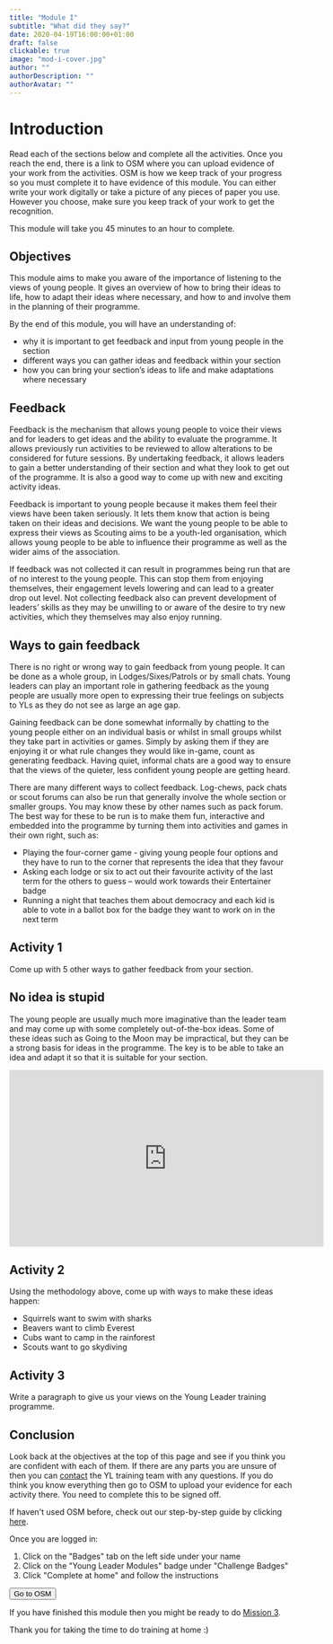 ```yaml
---
title: "Module I"
subtitle: "What did they say?"
date: 2020-04-19T16:00:00+01:00
draft: false
clickable: true
image: "mod-i-cover.jpg"
author: ""
authorDescription: ""
authorAvatar: ""
---
```


# Introduction

Read each of the sections below and complete all the activities. Once you reach the end, there is a link to OSM where you can upload evidence of your work from the activities. OSM is how we keep track of your progress so you must complete it to have evidence of this module. You can either write your work digitally or take a picture of any pieces of paper you use. However you choose, make sure you keep track of your work to get the recognition.

This module will take you 45 minutes to an hour to complete.

## Objectives

This module aims to make you aware of the importance of listening to the views of young people. It gives an overview of how to bring their ideas to life, how to adapt their ideas where necessary, and how to and involve them in the planning of their programme.

By the end of this module, you will have an understanding of:

- why it is important to get feedback and input from young people in the section
- different ways you can gather ideas and feedback within your section
- how you can bring your section’s ideas to life and make adaptations where necessary

## Feedback

Feedback is the mechanism that allows young people to voice their views and for leaders to get ideas and the ability to evaluate the programme. It allows previously run activities to be reviewed to allow alterations to be considered for future sessions. By undertaking feedback, it allows leaders to gain a better understanding of their section and what they look to get out of the programme. It is also a good way to come up with new and exciting activity ideas.

Feedback is important to young people because it makes them feel their views have been taken seriously. It lets them know that action is being taken on their ideas and decisions. We want the young people to be able to express their views as Scouting aims to be a youth-led organisation, which allows young people to be able to influence their programme as well as the wider aims of the association.

If feedback was not collected it can result in programmes being run that are of no interest to the young people. This can stop them from enjoying themselves, their engagement levels lowering and can lead to a greater drop out level. Not collecting feedback also can prevent development of leaders’ skills as they may be unwilling to or aware of the desire to try new activities, which they themselves may also enjoy running.

## Ways to gain feedback

There is no right or wrong way to gain feedback from young people. It can be done as a whole group, in Lodges/Sixes/Patrols or by small chats. Young leaders can play an important role in gathering feedback as the young people are usually more open to expressing their true feelings on subjects to YLs as they do not see as large an age gap.

Gaining feedback can be done somewhat informally by chatting to the young people either on an individual basis or whilst in small groups whilst they take part in activities or games. Simply by asking them if they are enjoying it or what rule changes they would like in-game, count as generating feedback. Having quiet, informal chats are a good way to ensure that the views of the quieter, less confident young people are getting heard.

There are many different ways to collect feedback. Log-chews, pack chats or scout forums can also be run that generally involve the whole section or smaller groups. You may know these by other names such as pack forum. The best way for these to be run is to make them fun, interactive and embedded into the programme by turning them into activities and games in their own right, such as:

- Playing the four-corner game - giving young people four options and they have to run to the corner that represents the idea that they favour
- Asking each lodge or six to act out their favourite activity of the last term for the others to guess – would work towards their Entertainer badge
- Running a night that teaches them about democracy and each kid is able to vote in a ballot box for the badge they want to work on in the next term

## Activity 1

Come up with 5 other ways to gather feedback from your section.

## No idea is stupid

The young people are usually much more imaginative than the leader team and may come up with some completely out-of-the-box ideas. Some of these ideas such as Going to the Moon may be impractical, but they can be a strong basis for ideas in the programme. The key is to be able to take an idea and adapt it so that it is suitable for your section.

<iframe width="560" height="315" src="https://www.youtube.com/embed/OykFd8tQc28" frameborder="0" allow="accelerometer; autoplay; encrypted-media; gyroscope; picture-in-picture" allowfullscreen></iframe>

## Activity 2

Using the methodology above, come up with ways to make these ideas happen:

- Squirrels want to swim with sharks
- Beavers want to climb Everest
- Cubs want to camp in the rainforest
- Scouts want to go skydiving

## Activity 3

Write a paragraph to give us your views on the Young Leader training programme.

## Conclusion

Look back at the objectives at the top of this page and see if you think you are confident with each of them. If there are any parts you are unsure of then you can [contact](/contact) the YL training team with any questions. If you do think you know everything then go to OSM to upload your evidence for each activity there. You need to complete this to be signed off.

If haven't used OSM before, check out our step-by-step guide by clicking [here](/evidence).

Once you are logged in:

1. Click on the "Badges" tab on the left side under your name
2. Click on the "Young Leader Modules" badge under "Challenge Badges"
3. Click "Complete at home" and follow the instructions

<a href="https://www.onlinescoutmanager.co.uk/main.php">
 <button type="button" class="go-to-osm">Go to OSM</button>
</a>

If you have finished this module then you might be ready to do [Mission 3](/mission-3).

Thank you for taking the time to do training at home :)
